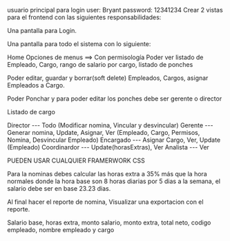usuario principal para login 
user: Bryant
password: 12341234
Crear 2 vistas para el frontend con las siguientes responsabilidades:

Una pantalla para Login.

Una pantalla para todo el sistema con lo siguiente:

Home
Opciones de menus ==> Con permisología
Poder ver listado de Empleado, Cargo, rango de salario por cargo, listado de ponches

Poder editar, guardar y borrar(soft delete) Empleados, Cargos, asignar Empleados a Cargo.

Poder Ponchar y para poder editar los ponches debe ser gerente o director

Listado de cargo 

Director --- Todo (Modificar nomina, Vincular y desvincular)
Gerente --- Generar nomina, Update, Asignar, Ver (Empleado, Cargo, Permisos, Nomina, Desvincular Empleado)
Encargado --- Asignar Cargo, Ver, Update (Empleado)
Coordinardor --- Update(horasExtras), Ver
Analista --- Ver

PUEDEN USAR CUALQUIER FRAMERWORK CSS

Para la nominas debes calcular las horas extra a 35% más que la hora normales donde la hora base son 8 horas diarias por 5 dias a la semana, el salario debe ser  en base 23.23 dias.

Al final hacer el reporte de nomina, Visualizar una exportacion con el reporte.

Salario base, horas extra, monto salario, monto extra, total neto, codigo empleado, nombre empleado y cargo